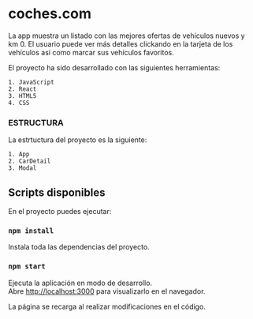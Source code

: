 # coches.com

La app muestra un listado con las mejores ofertas de vehículos nuevos y km 0. 
El usuario puede ver más detalles clickando en la tarjeta de los vehículos así como marcar sus vehículos favoritos.


El proyecto ha sido desarrollado con las siguientes herramientas:

    1. JavaScript
    2. React
    3. HTML5
    4. CSS

### ESTRUCTURA 

La estrtuctura del proyecto es la siguiente:

    1. App
    2. CarDetail
    3. Modal
    

## Scripts disponibles

En el proyecto puedes ejecutar:

### `npm install`

Instala toda las dependencias del proyecto.

### `npm start`

Ejecuta la aplicación en modo de desarrollo.<br />
Abre [http://localhost:3000](http://localhost:3000) para visualizarlo en el navegador.

La página se recarga al realizar modificaciones en el código.<br />


